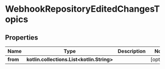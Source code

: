 
# WebhookRepositoryEditedChangesTopics

## Properties
Name | Type | Description | Notes
------------ | ------------- | ------------- | -------------
**from** | **kotlin.collections.List&lt;kotlin.String&gt;** |  |  [optional]



